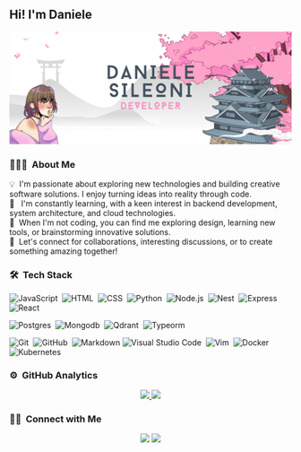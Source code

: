 <h2>Hi! I'm Daniele</h2>

![Daniele Sileoni Banner](https://raw.githubusercontent.com/danisileoni/danisileoni/refs/heads/main/Banner-git-hub-new.png)


<!-- ## 👋 &nbsp;Hey there! I'm Aditya -->

### 👩🏻‍💻 &nbsp;About Me

💡 &nbsp;I'm passionate about exploring new technologies and building creative software solutions. I enjoy turning ideas into reality through code.\
🌱 &nbsp; I'm constantly learning, with a keen interest in backend development, system architecture, and cloud technologies.\
🎨 &nbsp;When I'm not coding, you can find me exploring design, learning new tools, or brainstorming innovative solutions.\
💬 &nbsp;Let's connect for collaborations, interesting discussions, or to create something amazing together!

### 🛠 &nbsp;Tech Stack

![JavaScript](https://img.shields.io/badge/-JavaScript-05122A?style=flat&logo=javascript)&nbsp;
![HTML](https://img.shields.io/badge/-HTML-05122A?style=flat&logo=HTML5)&nbsp;
![CSS](https://img.shields.io/badge/-CSS-05122A?style=flat&logo=CSS3&logoColor=1572B6)&nbsp;
![Python](https://img.shields.io/badge/-Python-05122A?style=flat&logo=python)&nbsp;
![Node.js](https://img.shields.io/badge/-Node.js-05122A?style=flat&logo=node.js)&nbsp;
![Nest](https://img.shields.io/badge/-Nest-05122A?style=flat&logo=nestjs&logoColor=red)&nbsp;
![Express](https://img.shields.io/badge/-Express-05122A?style=flat&logo=express&logoColor=withe)&nbsp;
![React](https://img.shields.io/badge/-React-05122A?style=flat&logo=react)&nbsp;

![Postgres](https://img.shields.io/badge/-Postgres-05122A?style=flat&logo=postgresql)&nbsp;
![Mongodb](https://img.shields.io/badge/-Mongodb-05122A?style=flat&logo=mongodb)&nbsp;
![Qdrant](https://img.shields.io/badge/-Qdrant-05122A?style=flat&logo=qdrant)&nbsp;
![Typeorm](https://img.shields.io/badge/-Typeorm-05122A?style=flat&logo=typeorm)&nbsp;

![Git](https://img.shields.io/badge/-Git-05122A?style=flat&logo=git)&nbsp;
![GitHub](https://img.shields.io/badge/-GitHub-05122A?style=flat&logo=github)&nbsp;
![Markdown](https://img.shields.io/badge/-Markdown-05122A?style=flat&logo=markdown)
![Visual Studio Code](https://img.shields.io/badge/-Visual%20Studio%20Code-05122A?style=flat&logo=vs-code&logoColor=007ACC)&nbsp;
![Vim](https://img.shields.io/badge/-NeoVim-05122A?style=flat&logo=neovim&logoColor=green)&nbsp;
![Docker](https://img.shields.io/badge/-Docker-05122A?style=flat&logo=docker&logoColor=blue)&nbsp;
![Kubernetes](https://img.shields.io/badge/-Kubernetes-05122A?style=flat&logo=kubernetes&logoColor=blue)&nbsp;

### ⚙️ &nbsp;GitHub Analytics

<p align="center">
<a href="https://github.com/danisileoni">
  <img height="180em" src="https://github-readme-stats-eight-theta.vercel.app/api?username=danisileoni&show_icons=true&theme=algolia&include_all_commits=true&count_private=true"/>
  <img height="180em" src="https://github-readme-stats-eight-theta.vercel.app/api/top-langs/?username=danisileoni&layout=compact&langs_count=8&theme=algolia"/>
</a>
</p>

### 🤝🏻 &nbsp;Connect with Me

<p align="center">
<a href="www.linkedin.com/in/danielesileoni"><img src="https://img.shields.io/badge/-Daniele%20Armando%20Sileoni-0077B5?style=flat&logo=Linkedin&logoColor=white"/></a>
<a href="mailto:danielesileoni4@gmail.com"><img src="https://img.shields.io/badge/-danielesileoni4@gmail.com-D14836?style=flat&logo=Gmail&logoColor=white"/></a>
</p>